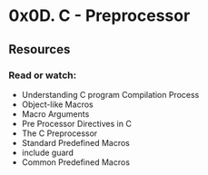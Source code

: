 # 0x0D. C - Preprocessor

## Resources

### Read or watch:

- Understanding C program Compilation Process
- Object-like Macros
- Macro Arguments
- Pre Processor Directives in C
- The C Preprocessor
- Standard Predefined Macros
- include guard
- Common Predefined Macros
